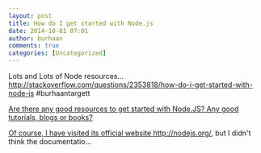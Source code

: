 ```yaml
---
layout: post
title: How do I get started with Node.js
date: 2014-10-01 07:01
author: burhaan
comments: true
categories: [Uncategorized]
---
```

Lots and Lots of Node resources...<br /><a href="http://stackoverflow.com/questions/2353818/how-do-i-get-started-with-node-js%0A#burhaantargett">http://stackoverflow.com/questions/2353818/how-do-i-get-started-with-node-js
#burhaantargett</a>﻿<p class='wdgpo_gplus_attachment wdgpo_gplus_article_attachment'><a class='wdgpo_gplus_article_attachment_link' href='http://stackoverflow.com/questions/2353818/how-do-i-get-started-with-node-js'>Are there any good resources to get started with Node.JS? Any good tutorials, blogs or books?

Of course, I have visited its official website http://nodejs.org/, but I didn't think the documentatio...</a></p>

